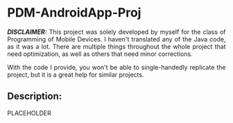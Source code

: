 <h1> PDM-AndroidApp-Proj </h1>
<p align="justify"> <b><i>DISCLAIMER:</i></b> This project was solely developed by myself for the class of Programming of Mobile Devices. I haven't translated any of the Java code, as it was a lot. There are multiple things throughout the whole project that need optimization, as well as others that need minor corrections. </p>

<p align="justify"> With the code I provide, you won't be able to single-handedly replicate the project, but it is a great help for similar projects. </p>

<h2> Description: </h2>
<p align="justify"> PLACEHOLDER </p>
